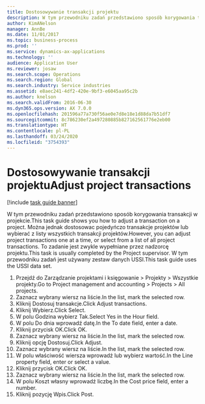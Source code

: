 ```yaml
---
title: Dostosowywanie transakcji projektu
description: W tym przewodniku zadań przedstawiono sposób korygowania transakcji w projekcie.
author: KimANelson
manager: AnnBe
ms.date: 11/01/2017
ms.topic: business-process
ms.prod: ''
ms.service: dynamics-ax-applications
ms.technology: ''
audience: Application User
ms.reviewer: josaw
ms.search.scope: Operations
ms.search.region: Global
ms.search.industry: Service industries
ms.assetid: e8aec241-4df2-420e-9bf3-e6045aa95c2b
ms.author: knelson
ms.search.validFrom: 2016-06-30
ms.dyn365.ops.version: AX 7.0.0
ms.openlocfilehash: 201596a77a730f56ae0e7d8e18e1d88da7b51df7
ms.sourcegitcommit: 8c786230ef2a497280885b827162561776e2eb00
ms.translationtype: HT
ms.contentlocale: pl-PL
ms.lasthandoff: 03/24/2020
ms.locfileid: "3754393"
---
```

# <a name="adjust-project-transactions"></a><span data-ttu-id="79b06-103">Dostosowywanie transakcji projektu</span><span class="sxs-lookup"><span data-stu-id="79b06-103">Adjust project transactions</span></span>

[!include [task guide banner](../../includes/task-guide-banner.md)]

<span data-ttu-id="79b06-104">W tym przewodniku zadań przedstawiono sposób korygowania transakcji w projekcie.</span><span class="sxs-lookup"><span data-stu-id="79b06-104">This task guide shows you how to adjust a transaction on a project.</span></span> <span data-ttu-id="79b06-105">Można jednak dostosowac pojedyńczo transakcje projektów lub wybierać z listy wszystkich transakcji projektów.</span><span class="sxs-lookup"><span data-stu-id="79b06-105">However, you can adjust project transactions one at a time, or select from a list of all project transactions.</span></span> <span data-ttu-id="79b06-106">To zadanie jest zwykle wypełniane przez nadzorcę projektu.</span><span class="sxs-lookup"><span data-stu-id="79b06-106">This task is usually completed by the Project supervisor.</span></span> <span data-ttu-id="79b06-107">W tym przewodniku zadań jest używany zestaw danych USSI.</span><span class="sxs-lookup"><span data-stu-id="79b06-107">This task guide uses the USSI data set.</span></span>

1. <span data-ttu-id="79b06-108">Przejdź do Zarządzanie projektami i księgowanie > Projekty > Wszystkie projekty.</span><span class="sxs-lookup"><span data-stu-id="79b06-108">Go to Project management and accounting > Projects > All projects.</span></span> 
2. <span data-ttu-id="79b06-109">Zaznacz wybrany wiersz na liście.</span><span class="sxs-lookup"><span data-stu-id="79b06-109">In the list, mark the selected row.</span></span> 
3. <span data-ttu-id="79b06-110">Kliknij Dostosuj transakcje.</span><span class="sxs-lookup"><span data-stu-id="79b06-110">Click Adjust transactions.</span></span> 
4. <span data-ttu-id="79b06-111">Kliknij Wybierz.</span><span class="sxs-lookup"><span data-stu-id="79b06-111">Click Select.</span></span> 
5. <span data-ttu-id="79b06-112">W polu Godzina wybierz Tak.</span><span class="sxs-lookup"><span data-stu-id="79b06-112">Select Yes in the Hour field.</span></span> 
6. <span data-ttu-id="79b06-113">W polu Do dnia wprowadź datę.</span><span class="sxs-lookup"><span data-stu-id="79b06-113">In the To date field, enter a date.</span></span> 
7. <span data-ttu-id="79b06-114">Kliknij przycisk OK.</span><span class="sxs-lookup"><span data-stu-id="79b06-114">Click OK.</span></span> 
8. <span data-ttu-id="79b06-115">Zaznacz wybrany wiersz na liście.</span><span class="sxs-lookup"><span data-stu-id="79b06-115">In the list, mark the selected row.</span></span> 
9. <span data-ttu-id="79b06-116">Kliknij opcję Dostosuj.</span><span class="sxs-lookup"><span data-stu-id="79b06-116">Click Adjust.</span></span> 
10. <span data-ttu-id="79b06-117">Zaznacz wybrany wiersz na liście.</span><span class="sxs-lookup"><span data-stu-id="79b06-117">In the list, mark the selected row.</span></span> 
11. <span data-ttu-id="79b06-118">W polu właściwość wiersza wprowadź lub wybierz wartość.</span><span class="sxs-lookup"><span data-stu-id="79b06-118">In the Line property field, enter or select a value.</span></span> 
12. <span data-ttu-id="79b06-119">Kliknij przycisk OK.</span><span class="sxs-lookup"><span data-stu-id="79b06-119">Click OK.</span></span> 
13. <span data-ttu-id="79b06-120">Zaznacz wybrany wiersz na liście.</span><span class="sxs-lookup"><span data-stu-id="79b06-120">In the list, mark the selected row.</span></span> 
14. <span data-ttu-id="79b06-121">W polu Koszt własny wprowadź liczbę.</span><span class="sxs-lookup"><span data-stu-id="79b06-121">In the Cost price field, enter a number.</span></span> 
15. <span data-ttu-id="79b06-122">Kliknij pozycję Wpis.</span><span class="sxs-lookup"><span data-stu-id="79b06-122">Click Post.</span></span> 
